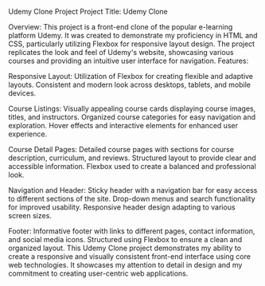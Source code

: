 Udemy Clone Project
Project Title: Udemy Clone

Overview:
This project is a front-end clone of the popular e-learning platform Udemy. It was created to demonstrate my proficiency in HTML and CSS, particularly utilizing Flexbox for responsive layout design. The project replicates the look and feel of Udemy's website, showcasing various courses and providing an intuitive user interface for navigation.
Features:

Responsive Layout:
Utilization of Flexbox for creating flexible and adaptive layouts.
Consistent and modern look across desktops, tablets, and mobile devices.

Course Listings:
Visually appealing course cards displaying course images, titles, and instructors.
Organized course categories for easy navigation and exploration.
Hover effects and interactive elements for enhanced user experience.

Course Detail Pages:
Detailed course pages with sections for course description, curriculum, and reviews.
Structured layout to provide clear and accessible information.
Flexbox used to create a balanced and professional look.

Navigation and Header:
Sticky header with a navigation bar for easy access to different sections of the site.
Drop-down menus and search functionality for improved usability.
Responsive header design adapting to various screen sizes.

Footer:
Informative footer with links to different pages, contact information, and social media icons.
Structured using Flexbox to ensure a clean and organized layout.
This Udemy Clone project demonstrates my ability to create a responsive and visually consistent front-end interface using core web technologies. It showcases my attention to detail in design and my commitment to creating user-centric web applications.

